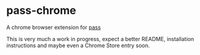 # pass-chrome

A chrome browser extension for [pass](http://www.passwordstore.org/)

This is very much a work in progress, expect a better README, installation
instructions and maybe even a Chrome Store entry soon.
